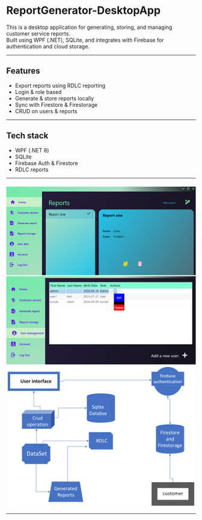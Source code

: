 # ReportGenerator-DesktopApp

This is a desktop application for generating, storing, and managing customer service reports.  
Built using WPF (.NET), SQLite, and integrates with Firebase for authentication and cloud storage.

---

## Features

- Export reports using RDLC reporting
- Login & role based 
- Generate & store reports locally
- Sync with Firestore & Firestorage
- CRUD on users & reports

---


## Tech stack
- WPF (.NET 8)
- SQLite
- Firebase Auth & Firestore
- RDLC reports
---

### 
![Home](Final_project/images/home.png)
![User Info Manage](Final_project/images/userInfoMAnage.png) 
![Report Generator Logic](Final_project/images/report-generator-logic.png)

---



